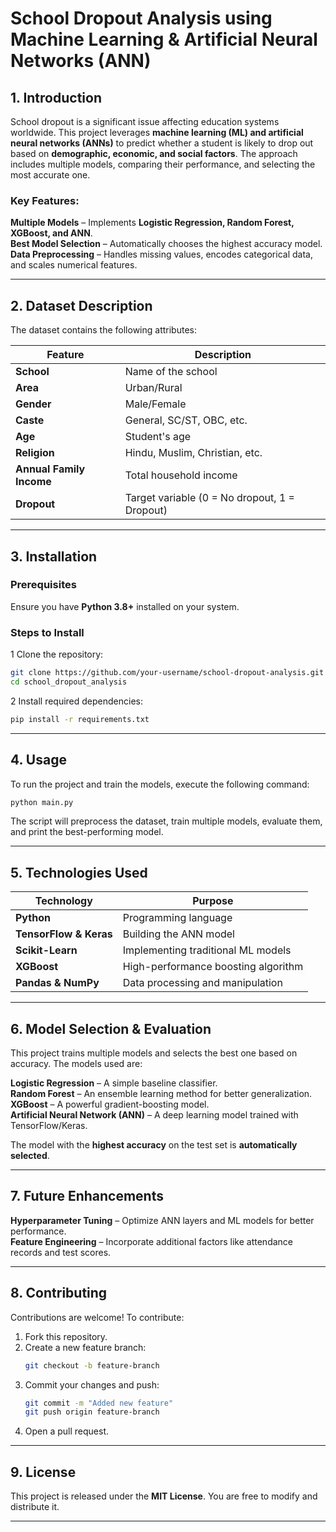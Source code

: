 # **School Dropout Analysis using Machine Learning & Artificial Neural Networks (ANN)**

## **1. Introduction**

School dropout is a significant issue affecting education systems worldwide. This project leverages **machine learning (ML) and artificial neural networks (ANNs)** to predict whether a student is likely to drop out based on **demographic, economic, and social factors**. The approach includes multiple models, comparing their performance, and selecting the most accurate one.

### **Key Features:**

**Multiple Models** – Implements **Logistic Regression, Random Forest, XGBoost, and ANN**.  
**Best Model Selection** – Automatically chooses the highest accuracy model.  
**Data Preprocessing** – Handles missing values, encodes categorical data, and scales numerical features.

---

## **2. Dataset Description**

The dataset contains the following attributes:

| Feature                  | Description                                   |
| ------------------------ | --------------------------------------------- |
| **School**               | Name of the school                            |
| **Area**                 | Urban/Rural                                   |
| **Gender**               | Male/Female                                   |
| **Caste**                | General, SC/ST, OBC, etc.                     |
| **Age**                  | Student's age                                 |
| **Religion**             | Hindu, Muslim, Christian, etc.                |
| **Annual Family Income** | Total household income                        |
| **Dropout**              | Target variable (0 = No dropout, 1 = Dropout) |

---

## **3. Installation**

### **Prerequisites**

Ensure you have **Python 3.8+** installed on your system.

### **Steps to Install**

1 Clone the repository:

```bash
git clone https://github.com/your-username/school-dropout-analysis.git
cd school_dropout_analysis
```

2 Install required dependencies:

```bash
pip install -r requirements.txt
```

---

## **4. Usage**

To run the project and train the models, execute the following command:

```bash
python main.py
```

The script will preprocess the dataset, train multiple models, evaluate them, and print the best-performing model.

---

## **5. Technologies Used**

| Technology             | Purpose                             |
| ---------------------- | ----------------------------------- |
| **Python**             | Programming language                |
| **TensorFlow & Keras** | Building the ANN model              |
| **Scikit-Learn**       | Implementing traditional ML models  |
| **XGBoost**            | High-performance boosting algorithm |
| **Pandas & NumPy**     | Data processing and manipulation    |

---

## **6. Model Selection & Evaluation**

This project trains multiple models and selects the best one based on accuracy. The models used are:

**Logistic Regression** – A simple baseline classifier.  
**Random Forest** – An ensemble learning method for better generalization.  
**XGBoost** – A powerful gradient-boosting model.  
**Artificial Neural Network (ANN)** – A deep learning model trained with TensorFlow/Keras.

The model with the **highest accuracy** on the test set is **automatically selected**.

---

## **7. Future Enhancements**

**Hyperparameter Tuning** – Optimize ANN layers and ML models for better performance.  
**Feature Engineering** – Incorporate additional factors like attendance records and test scores.

---

## **8. Contributing**

Contributions are welcome! To contribute:

1. Fork this repository.
2. Create a new feature branch:
   ```bash
   git checkout -b feature-branch
   ```
3. Commit your changes and push:
   ```bash
   git commit -m "Added new feature"
   git push origin feature-branch
   ```
4. Open a pull request.

---

## **9. License**

This project is released under the **MIT License**. You are free to modify and distribute it.

---
